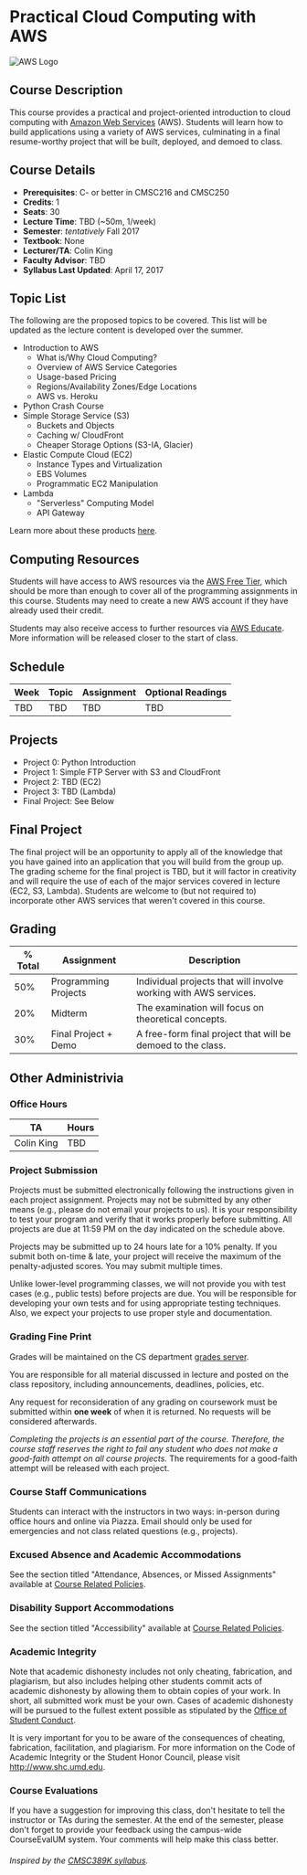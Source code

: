 # Practical Cloud Computing with AWS

![AWS Logo](https://upload.wikimedia.org/wikipedia/commons/thumb/1/1d/AmazonWebservices_Logo.svg/2000px-AmazonWebservices_Logo.svg.png)

## Course Description

This course provides a practical and project-oriented introduction to cloud computing with [Amazon Web Services](https://aws.amazon.com/about-aws/) (AWS). Students will learn how to build applications using a variety of AWS services, culminating in a final resume-worthy project that will be built, deployed, and demoed to class.

## Course Details

- **Prerequisites**: C- or better in CMSC216 and CMSC250
- **Credits**: 1
- **Seats**: 30
- **Lecture Time**: TBD (~50m, 1/week)
- **Semester**: *tentatively* Fall 2017
- **Textbook**: None
- **Lecturer/TA**: Colin King
- **Faculty Advisor**: TBD
- **Syllabus Last Updated**: April 17, 2017

## Topic List

The following are the proposed topics to be covered. This list will be updated as the lecture content is developed over the summer.

- Introduction to AWS
	- What is/Why Cloud Computing?
	- Overview of AWS Service Categories
	- Usage-based Pricing
	- Regions/Availability Zones/Edge Locations
	- AWS vs. Heroku
- Python Crash Course
- Simple Storage Service (S3)
	- Buckets and Objects
	- Caching w/ CloudFront
	- Cheaper Storage Options (S3-IA, Glacier)
- Elastic Compute Cloud (EC2)
	- Instance Types and Virtualization
	- EBS Volumes
	- Programmatic EC2 Manipulation
- Lambda
	- "Serverless" Computing Model
	- API Gateway

Learn more about these products [here](https://www.amazonaws.cn/en/products/).

## Computing Resources

Students will have access to AWS resources via the [AWS Free Tier](https://aws.amazon.com/s/dm/optimization/server-side-test/free-tier/free_np/), which should be more than enough to cover all of the programming assignments in this course. Students may need to create a new AWS account if they have already used their credit.

Students may also receive access to further resources via [AWS Educate](https://aws.amazon.com/education/awseducate/). More information will be released closer to the start of class.

## Schedule

| Week | Topic | Assignment | Optional Readings |
| ---- | ----- | ---------- | ----------------- |
| TBD  | TBD   | TBD        | TBD               |

## Projects

- Project 0: Python Introduction
- Project 1: Simple FTP Server with S3 and CloudFront
- Project 2: TBD (EC2)
- Project 3: TBD (Lambda)
- Final Project: See Below

## Final Project

The final project will be an opportunity to apply all of the knowledge that you have gained into an application that you will build from the group up. The grading scheme for the final project is TBD, but it will factor in creativity and will require the use of each of the major services covered in lecture (EC2, S3, Lambda). Students are welcome to (but not required to) incorporate other AWS services that weren't covered in this course.

## Grading

| % Total | Assignment           | Description |
| ------- | -------------------- | ----------- |
| 50%     | Programming Projects | Individual projects that will involve working with AWS services. |
| 20%     | Midterm              | The examination will focus on theoretical concepts. |
| 30%     | Final Project + Demo | A free-form final project that will be demoed to the class. |

## Other Administrivia

### Office Hours

| TA         | Hours |
| ---------- | ----- |
| Colin King | TBD   |

### Project Submission

Projects must be submitted electronically following the instructions given in each project assignment. Projects may not be submitted by any other means (e.g., please do not email your projects to us). It is your responsibility to test your program and verify that it works properly before submitting. All projects are due at 11:59 PM on the day indicated on the schedule above.

Projects may be submitted up to 24 hours late for a 10% penalty. If you submit both on-time & late, your project will receive the maximum of the penalty-adjusted scores.  You may submit multiple times.

Unlike lower-level programming classes, we will not provide you with test cases (e.g., public tests) before projects are due. You will be responsible for developing your own tests and for using appropriate testing techniques. Also, we expect your projects to use proper style and documentation.

### Grading Fine Print

Grades will be maintained on the CS department [grades server](https://grades.cs.umd.edu/).

You are responsible for all material discussed in lecture and posted on the class repository, including announcements, deadlines, policies, etc.

Any request for reconsideration of any grading on coursework must be submitted within **one week** of when it is returned. No requests will be considered afterwards.

*Completing the projects is an essential part of the course. Therefore, the course staff reserves the right to fail any student who does not make a good-faith attempt on all course projects.* The requirements for a good-faith attempt will be released with each project.

### Course Staff Communications

Students can interact with the instructors in two ways: in-person during office hours and online via Piazza. Email should only be used for emergencies and not class related questions (e.g., projects).

### Excused Absence and Academic Accommodations
See the section titled "Attendance, Absences, or Missed Assignments" available at [Course Related Policies](http://www.ugst.umd.edu/courserelatedpolicies.html).

### Disability Support Accommodations

See the section titled "Accessibility" available at [Course Related Policies](http://www.ugst.umd.edu/courserelatedpolicies.html).

### Academic Integrity

Note that academic dishonesty includes not only cheating, fabrication, and plagiarism, but also includes helping other students commit acts of academic dishonesty by allowing them to obtain copies of your work. In short, all submitted work must be your own. Cases of academic dishonesty will be pursued to the fullest extent possible as stipulated by the [Office of Student Conduct](http://osc.umd.edu/OSC/Default.aspx).

It is very important for you to be aware of the consequences of cheating, fabrication, facilitation, and plagiarism. For more information on the Code of Academic Integrity or the Student Honor Council, please visit http://www.shc.umd.edu.

### Course Evaluations

If you have a suggestion for improving this class, don't hesitate to tell the instructor or TAs during the semester. At the end of the semester, please don't forget to provide your feedback using the campus-wide CourseEvalUM system. Your comments will help make this class better.

###### Inspired by the [CMSC389K syllabus](https://github.com/CMSC389K/spring17/blob/master/README.md).
